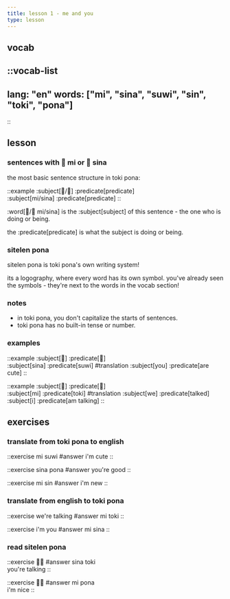 ```yaml
---
title: lesson 1 - me and you
type: lesson
---
```


## vocab

<!-- translation note: all you have to change for the vocab list to appear correctly is replace "en" with "<your language code>". you can also just ignore it tho and i'll do it for you. i really love repetitive tasks, so dont even worry about it. -->

::vocab-list
---
lang: "en"
words: ["mi", "sina", "suwi", "sin", "toki", "pona"]
---
::

## lesson

### sentences with 󱤴 mi or 󱥞 sina

the most basic sentence structure in toki pona:

::example
:subject[󱤴/󱥞] :predicate[predicate] \
:subject[mi/sina] :predicate[predicate]
::

:word[󱤴/󱥞 mi/sina] is the :subject[subject] of this sentence - the one who is doing or being.

the :predicate[predicate] is what the subject is doing or being.

### sitelen pona
sitelen pona is toki pona's own writing system!

its a logography, where every word has its own symbol. you've already seen the symbols - they're next to the words in the vocab section!

### notes
- in toki pona, you don't capitalize the starts of sentences.
- toki pona has no built-in tense or number.


### examples

::example
:subject[󱥞] :predicate[󱥦] \
:subject[sina] :predicate[suwi]
#translation
:subject[you] :predicate[are cute]
::

::example
:subject[󱤴] :predicate[󱥬] \
:subject[mi] :predicate[toki]
#translation
:subject[we] :predicate[talked] \
:subject[i] :predicate[am talking]
::

## exercises
### translate from toki pona to english
::exercise
mi suwi
#answer
i'm cute
::

::exercise
sina pona
#answer
you're good
::

::exercise
mi sin
#answer
i'm new
::

### translate from english to toki pona
::exercise
we're talking
#answer
mi toki
::

::exercise
i'm you
#answer
mi sina
::

### read sitelen pona
::exercise
󱥞󱥬
#answer
sina toki \
you're talking
::

::exercise
󱤴󱥔
#answer
mi pona \
i'm nice
::